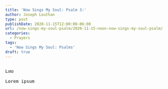 ```yaml
---
title: 'Now Sings My Soul: Psalm 3:'
author: Joseph Louthan
type: post
publishDate: 2020-11-15T12:00:00-06:00
url: /now-sings-my-soul-psalm/2020-11-15-noon-now-sings-my-soul-psalm/
categories:
  - Prayers
tags:
  - 'Now Sings My Soul: Psalms'
draft: true
---
```


<pre>
<div style="font-variant: small-caps;">
Lord
</div>
Lorem ipsum
</pre>
